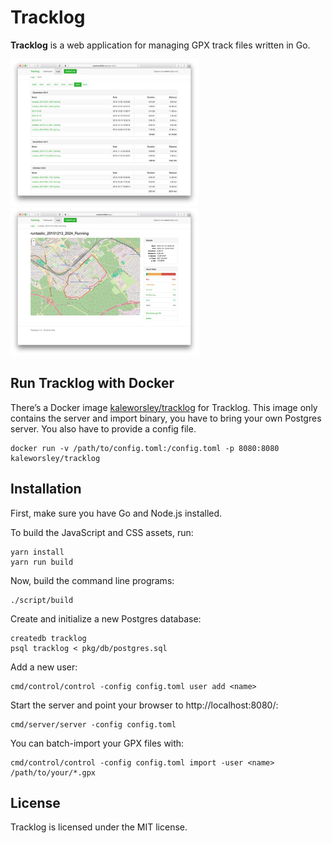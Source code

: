 # Tracklog

**Tracklog** is a web application for managing GPX track files written in Go.

<a href="https://raw.githubusercontent.com/kaleworsley/tracklog/master/doc/screenshots/logs.jpg"><img src="doc/screenshots/logs-thumbnail.jpg" width="300"></a>
<a href="https://raw.githubusercontent.com/kaleworsley/tracklog/master/doc/screenshots/log.jpg"><img src="doc/screenshots/log-thumbnail.jpg" width="300"></a>

## Run Tracklog with Docker

There’s a Docker image [kaleworsley/tracklog](https://hub.docker.com/r/kaleworsley/tracklog)
for Tracklog. This image only contains the server and import binary, you have to
bring your own Postgres server. You also have to provide a config file.

    docker run -v /path/to/config.toml:/config.toml -p 8080:8080 kaleworsley/tracklog

## Installation

First, make sure you have Go and Node.js installed.

To build the JavaScript and CSS assets, run:

    yarn install
    yarn run build

Now, build the command line programs:

    ./script/build

Create and initialize a new Postgres database:

    createdb tracklog
    psql tracklog < pkg/db/postgres.sql

Add a new user:

    cmd/control/control -config config.toml user add <name>

Start the server and point your browser to http://localhost:8080/:

    cmd/server/server -config config.toml

You can batch-import your GPX files with:

    cmd/control/control -config config.toml import -user <name> /path/to/your/*.gpx

## License

Tracklog is licensed under the MIT license.

